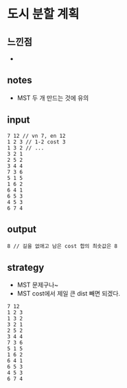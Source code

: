 # 도시 분할 계획

## 느낀점
* 

## notes
* MST 두 개 만드는 것에 유의

## input
```
7 12 // vn 7, en 12
1 2 3 // 1-2 cost 3
1 3 2 // ...
3 2 1
2 5 2
3 4 4
7 3 6
5 1 5
1 6 2
6 4 1
6 5 3
4 5 3
6 7 4
```

## output
```
8 // 길을 없애고 남은 cost 합의 최솟값은 8
```

## strategy
* MST 문제구나~
* MST cost에서 제일 큰 dist 빼면 되겠다.

```
7 12
1 2 3
1 3 2
3 2 1
2 5 2
3 4 4
7 3 6
5 1 5
1 6 2
6 4 1
6 5 3
4 5 3
6 7 4
```